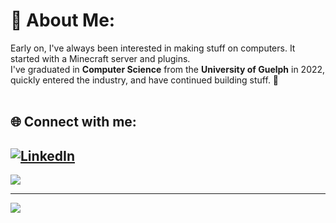 # 💫 About Me:
Early on, I've always been interested in making stuff on computers. It started with a Minecraft server and plugins.<br>I've graduated in <b>Computer Science</b> from the <b>University of Guelph</b> in 2022, quickly entered the industry, and have continued building stuff. 🙌<br><br>


## 🌐 Connect with me:
[![LinkedIn](https://img.shields.io/badge/LinkedIn-%230077B5.svg?logo=linkedin&logoColor=white)](https://linkedin.com/in/gevinm) 
 <br>
 ---
<!--![](https://github-readme-stats.vercel.app/api?username=gmadharh&theme=tokyonight&hide_border=false&include_all_commits=false&count_private=false)<br/>-->
![](https://github-readme-streak-stats.herokuapp.com/?user=gmadharh&theme=tokyonight&hide_border=false)<br/>
<!--![](https://github-readme-stats.vercel.app/api/top-langs/?username=gmadharh&theme=tokyonight&hide_border=false&include_all_commits=false&count_private=false&layout=compact)-->

---
[![](https://visitcount.itsvg.in/api?id=gmadharh&icon=0&color=0)](https://visitcount.itsvg.in)
